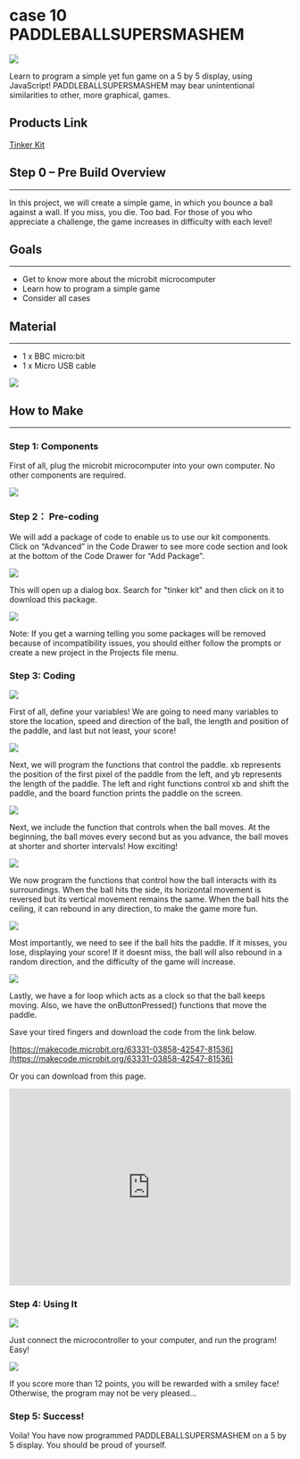 #  case 10 PADDLEBALLSUPERSMASHEM 

![](./images/ngNx9A3.jpg)  

Learn to program a simple yet fun game on a 5 by 5 display, using JavaScript! PADDLEBALLSUPERSMASHEM may bear unintentional similarities to other, more graphical, games.  


## Products Link

[Tinker Kit](https://shop.elecfreaks.com/products/elecfreaks-micro-bit-tinker-kit-without-micro-bit-board?_pos=1&_sid=a3579b340&_ss=r)

## Step 0 – Pre Build Overview      
---  

In this project, we will create a simple game, in which you bounce a ball against a wall. If you miss, you die. Too bad. For those of you who appreciate a challenge, the game increases in difficulty with each level!  


## Goals      
---  

- Get to know more about the microbit microcomputer  
- Learn how to program a simple game  
- Consider all cases  


## Material     
---   

- 1 x BBC micro:bit
- 1 x Micro USB cable  

![](./images/Im2BXNd.jpg)  


## How to Make    
---    

### Step 1: Components     

First of all, plug the microbit microcomputer into your own computer. No other components are required.  

![](./images/fqrpqTW.jpg)  


### Step 2： Pre-coding    

We will add a package of code to enable us to use our kit components. Click on “Advanced” in the Code Drawer to see more code section and look at the bottom of the Code Drawer for “Add Package”.    

![](./images/I2L5019.jpg)      

This will open up a dialog box. Search for "tinker kit" and then click on it to download this package.    

![](./images/8a7kDKF.png)     

Note: If you get a warning telling you some packages will be removed because of incompatibility issues, you should either follow the prompts or create a new project in the Projects file menu.     


### Step 3: Coding      

![](./images/SfkOKmO.png)    

First of all, define your variables! We are going to need many variables to store the location, speed and direction of the ball, the length and position of the paddle, and last but not least, your score!    

![](./images/oYBRGY9.png)   

Next, we will program the functions that control the paddle. xb represents the position of the first pixel of the paddle from the left, and yb represents the length of the paddle. The left and right functions control xb and shift the paddle, and the board function prints the paddle on the screen.  

![](./images/lQ0drJR.png)  

Next, we include the function that controls when the ball moves. At the beginning, the ball moves every second but as you advance, the ball moves at shorter and shorter intervals! How exciting!   

![](./images/c6jUmNb.png)  

We now program the functions that control how the ball interacts with its surroundings. When the ball hits the side, its horizontal movement is reversed but its vertical movement remains the same. When the ball hits the ceiling, it can rebound in any direction, to make the game more fun.   

![](./images/MrcNyKJ.png)  

Most importantly, we need to see if the ball hits the paddle. If it misses, you lose, displaying your score! If it doesnt miss, the ball will also rebound in a random direction, and the difficulty of the game will increase.  

![](./images/WIXWKV0.png)  

Lastly, we have a for loop which acts as a clock so that the ball keeps moving. Also, we have the onButtonPressed() functions that move the paddle.  

Save your tired fingers and download the code from the link below.   

[https://makecode.microbit.org/63331-03858-42547-81536](https://makecode.microbit.org/63331-03858-42547-81536)   

Or you can download from this page.   

<div style="position:relative;height:0;padding-bottom:70%;overflow:hidden;"><iframe style="position:absolute;top:0;left:0;width:100%;height:100%;" src="https://makecode.microbit.org/#pub:63331-03858-42547-81536" frameborder="0" sandbox="allow-popups allow-forms allow-scripts allow-same-origin"></iframe></div>  


### Step 4: Using It    

![](./images/yARLugY.jpg)   

Just connect the microcontroller to your computer, and run the program! Easy!  

![](./images/cV3q2Ar.jpg)  

If you score more than 12 points, you will be rewarded with a smiley face! Otherwise, the program may not be very pleased…   

### Step 5: Success!     

Voila! You have now programmed PADDLEBALLSUPERSMASHEM on a 5 by 5 display. You should be proud of yourself.     
